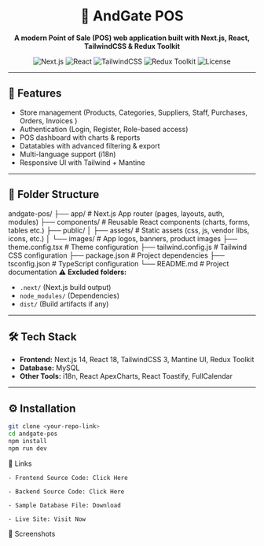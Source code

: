 <h1 align="center">🏪 AndGate POS</h1>

<p align="center">
  <b>A modern Point of Sale (POS) web application built with Next.js, React, TailwindCSS & Redux Toolkit</b>
</p>

<p align="center">
  <!-- Badges -->
  <img src="https://img.shields.io/badge/Next.js-14-black?style=for-the-badge&logo=next.js" alt="Next.js" />
  <img src="https://img.shields.io/badge/React-18-61DAFB?style=for-the-badge&logo=react&logoColor=white" alt="React" />
  <img src="https://img.shields.io/badge/TailwindCSS-3-38B2AC?style=for-the-badge&logo=tailwind-css&logoColor=white" alt="TailwindCSS" />
  <img src="https://img.shields.io/badge/Redux%20Toolkit-8-764ABC?style=for-the-badge&logo=redux&logoColor=white" alt="Redux Toolkit" />
  <img src="https://img.shields.io/badge/License-MIT-green?style=for-the-badge" alt="License" />
</p>

---

## 🚀 Features

-   Store management (Products, Categories, Suppliers, Staff, Purchases, Orders, Invoices )
-   Authentication (Login, Register, Role-based access)
-   POS dashboard with charts & reports
-   Datatables with advanced filtering & export
-   Multi-language support (i18n)
-   Responsive UI with Tailwind + Mantine

---

## 📂 Folder Structure

andgate-pos/
├── app/ # Next.js App router (pages, layouts, auth, modules)
├── components/ # Reusable React components (charts, forms, tables etc.)
├── public/
│ ├── assets/ # Static assets (css, js, vendor libs, icons, etc.)
│ └── images/ # App logos, banners, product images
├── theme.config.tsx # Theme configuration
├── tailwind.config.js # Tailwind CSS configuration
├── package.json # Project dependencies
├── tsconfig.json # TypeScript configuration
└── README.md # Project documentation
⚠️ **Excluded folders:**

-   `.next/` (Next.js build output)
-   `node_modules/` (Dependencies)
-   `dist/` (Build artifacts if any)

---

## 🛠️ Tech Stack

-   **Frontend:** Next.js 14, React 18, TailwindCSS 3, Mantine UI, Redux Toolkit
-   **Database:** MySQL
-   **Other Tools:** i18n, React ApexCharts, React Toastify, FullCalendar

---

## ⚙️ Installation

```bash
git clone <your-repo-link>
cd andgate-pos
npm install
npm run dev
```

🔗 Links

    - Frontend Source Code: Click Here

    - Backend Source Code: Click Here

    - Sample Database File: Download

    - Live Site: Visit Now

📸 Screenshots
